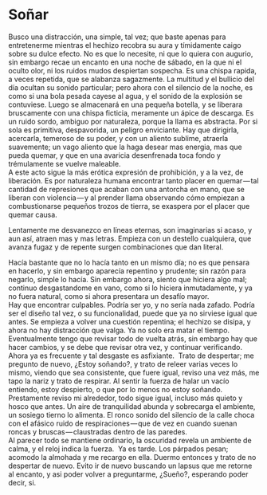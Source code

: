 # Soñar

Busco una distracción, una simple, tal vez; que baste apenas para entretenerme mientras el hechizo recobra su aura y tímidamente caigo sobre su dulce efecto. No es que lo necesite, ni que lo quiera con augurio, sin embargo recae un encanto en una noche de sábado, en la que ni el oculto olor, ni los ruidos mudos despiertan sospecha.
Es una chispa rapida, a veces repetida, que se alabanza sagazmente. La multitud y el bullicio del día ocultan su sonido particular; pero ahora con el silencio de la noche, es como si una bola pesada cayese al agua, y el sonido de la explosión se contuviese. Luego se almacenará en una pequeña botella, y se liberara bruscamente con una chispa ficticia, meramente un ápice de descarga. Es un ruido sordo, ambiguo por naturaleza, porque la llama es abstracta.
Por si sola es primitiva, despavorida, un peligro enviciante. Hay que dirigirla, acercarla, temeroso de su poder, y con un aliento sublime, atraerla suavemente; un vago aliento que la haga desear mas energia, mas que pueda quemar, y que en una avaricia desenfrenada toca fondo y trémulamente se vuelve maleable.  
A este acto sigue la más erótica expresión de prohibición, y a la vez, de liberación. Es por naturaleza humana encontrar tanto placer en quemar — tal cantidad de represiones que acaban con una antorcha en mano, que se liberan con violencia — y al prender llama observando cómo empiezan a combustionarse pequeños trozos de tierra, se exaspera por el placer que quemar causa.

Lentamente me desvanezco en líneas eternas, son imaginarias si acaso, y aun así, atraen mas y mas letras. Empieza con un destello cualquiera, que avanza fugaz y de repente surgen combinaciones que dan literal.

Hacía bastante que no lo hacía tanto en un mismo día; no es que pensara en hacerlo, y sin embargo aparecía repentino y prudente; sin razón para negarlo, simple lo hacía. Sin embargo ahora, siento que hiciera algo mal; continuo desgastandome en vano, como si lo hiciera inmutadamente, y ya no fuera natural, como si ahora presentara un desafío mayor.   
Hay que encontrar culpables. Podría ser yo, y no sería nada zafado. Podría ser el diseño tal vez, o su funcionalidad, puede que ya no sirviese igual que antes.
Se empieza a volver una cuestión repentina; el hechizo se disipa, y ahora no hay distracción que valga. Ya no solo era matar el tiempo. Eventualmente tengo que revisar todo de vuelta atrás, sin embargo hay que hacer cambios, y se debe que revisar otra vez, y continuar verificando. Ahora ya es frecuente y tal desgaste es asfixiante. 
Trato de despertar; me pregunto de nuevo, ¿Estoy soñando?, y trato de releer varias veces lo mismo, viendo que sea consistente, que fuere igual, reviso una vez más, me tapo la nariz y trato de respirar. Al sentir la fuerza de halar un vacío entiendo, estoy despierto, o que por lo menos no estoy soñando. 
Prestamente reviso mi alrededor, todo sigue igual, incluso más quieto y hosco que antes. Un aire de tranquilidad abunda y sobrecarga el ambiente, un sosiego tierno lo alimenta. El ronco sonido del silencio de la calle choca con el afásico ruido de respiraciones — que de vez en cuando suenan roncas y bruscas — claustradas dentro de las paredes.   
Al parecer todo se mantiene ordinario, la oscuridad revela un ambiente de calma, y el reloj indica la fuerza. 
Ya es tarde. Los párpados pesan; acomodo la almohada y me recargo en ella. Duermo entonces y trato de no despertar de nuevo. Evito ir de nuevo buscando un lapsus que me retorne al encanto, y asi poder volver a preguntarme, ¿Sueño?, esperando poder decir, si.
